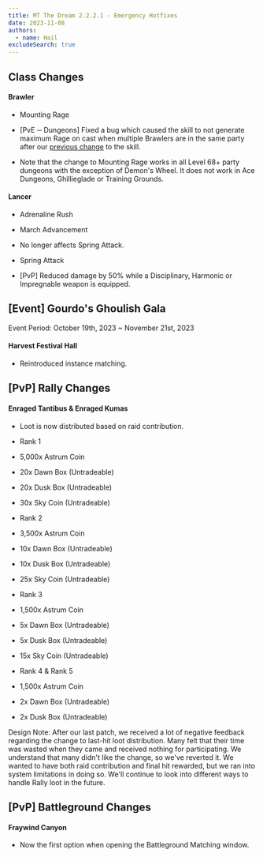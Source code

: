 ```yaml
---
title: MT The Dream 2.2.2.1 - Emergency Hotfixes
date: 2023-11-08
authors:
  - name: Hail
excludeSearch: true
---
```


Class Changes
-------------

#### Brawler

-   Mounting Rage

-   [PvE ─ Dungeons] Fixed a bug which caused the skill to not generate maximum Rage on cast when multiple Brawlers are in the same party after our [previous change](https://docs.google.com/document/d/1zeoxqkM8DOJi97d3FK3vcBhGpSf18KfDhGwtVYrWybY/edit#heading=h.qh120qpykfhn) to the skill.

-   Note that the change to Mounting Rage works in all Level 68+ party dungeons with the exception of Demon's Wheel. It does not work in Ace Dungeons, Ghillieglade or Training Grounds.

#### Lancer

-   Adrenaline Rush

-   March Advancement

-   No longer affects Spring Attack.

-   Spring Attack

-   [PvP] Reduced damage by 50% while a Disciplinary, Harmonic or Impregnable weapon is equipped.

[Event] Gourdo's Ghoulish Gala
------------------------------

Event Period: October 19th, 2023 ~ November 21st, 2023

#### Harvest Festival Hall

-   Reintroduced instance matching.

[PvP] Rally Changes
-------------------

#### Enraged Tantibus & Enraged Kumas

-   Loot is now distributed based on raid contribution.

-   Rank 1

-   5,000x Astrum Coin

-   20x Dawn Box (Untradeable)

-   20x Dusk Box (Untradeable)

-   30x Sky Coin (Untradeable)

-   Rank 2

-   3,500x Astrum Coin

-   10x Dawn Box (Untradeable)

-   10x Dusk Box (Untradeable)

-   25x Sky Coin (Untradeable)

-   Rank 3

-   1,500x Astrum Coin

-   5x Dawn Box (Untradeable)

-   5x Dusk Box (Untradeable)

-   15x Sky Coin (Untradeable)

-   Rank 4 & Rank 5

-   1,500x Astrum Coin

-   2x Dawn Box (Untradeable)

-   2x Dusk Box (Untradeable)

Design Note: After our last patch, we received a lot of negative feedback regarding the change to last-hit loot distribution. Many felt that their time was wasted when they came and received nothing for participating. We understand that many didn't like the change, so we've reverted it. We wanted to have both raid contribution and final hit rewarded, but we ran into system limitations in doing so. We'll continue to look into different ways to handle Rally loot in the future.

[PvP] Battleground Changes
--------------------------

#### Fraywind Canyon

-   Now the first option when opening the Battleground Matching window.